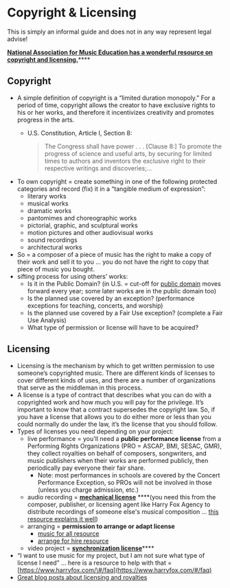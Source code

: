 # Copyright & Licensing

This is simply an informal guide and does not in any way represent legal advise!

[**National Association for Music Education has a wonderful resource on copyright and licensing.**](https://nafme.org/my-classroom/copyright/)\*\*\*\*

## **Copyright**

* A simple definition of copyright is a “limited duration monopoly.”  For a period of time, copyright allows the creator to have exclusive rights to his or her works, and therefore it incentivizes creativity and promotes progress in the arts. 
  * U.S. Constitution, Article I, Section 8:

    > The Congress shall have power . . . \[Clause 8:\] To promote the progress of science and useful arts, by securing for limited times to authors and inventors the exclusive right to their respective writings and discoveries;...
* To own copyright = create something in one of the following protected categories and record \(fix\) it in a “tangible medium of expression”:
  * literary works
  * musical works
  * dramatic works
  * pantomimes and choreographic works
  * pictorial, graphic, and sculptural works
  * motion pictures and other audiovisual works
  * sound recordings
  * architectural works
* So = a composer of a piece of music has the right to make a copy of their work and sell it to you ... you do not have the right to copy that piece of music you bought.
* sifting process for using others’ works:
  * Is it in the Public Domain? \(in U.S. = cut-off for [public domain](https://en.wikipedia.org/wiki/Public_domain_in_the_United_States) moves forward every year; some later works are in the public domain too\)
  * Is the planned use covered by an exception? \(performance exceptions for teaching, concerts, and worship\)
  * Is the planned use covered by a Fair Use exception? \(complete a Fair Use Analysis\)
  * What type of permission or license will have to be acquired?

## **Licensing**

* Licensing is the mechanism by which to get written permission to use someone’s copyrighted music. There are different kinds of licenses to cover different kinds of uses, and there are a number of organizations that serve as the middleman in this process.
* A license is a type of contract that describes what you can do with a copyrighted work and how much you will pay for the privilege. It’s important to know that a contract supersedes the copyright law. So, if you have a license that allows you to do either more or less than you could normally do under the law, it’s the license that you should follow.
* Types of licenses you need depending on your project:
  * live performance = you'll need a **public performance license** from a Performing Rights Organizations \(PRO = ASCAP, BMI, SESAC, GMR\), they collect royalties on behalf of composers, songwriters, and music publishers when their works are performed publicly, then periodically pay everyone their fair share.
    * Note: most performances in schools are covered by the Concert Performance Exception, so PROs will not be involved in those \(unless you charge admission, etc.\)
  * audio recording = [**mechanical license**](https://www.easysonglicensing.com/pages/help/articles/music-licensing/what-is-a-mechanical-license.aspx) ****\(you need this from the composer,  publisher, or licensing agent like Harry Fox Agency to distribute recordings of someone else's musical composition ... [this resource explains it well](https://nafme.org/my-classroom/copyright/mechanical-licensing-you-what-you-need-to-know-before-recording-your-schools-performances/)\)
  * arranging = **permission to arrange or adapt license**
    * [music for all resource](https://www.musicforall.org/resources/copyright/request-permission-to-arrange-/-adapt)
    * [arrange for hire resource](https://arrangerforhire.com/music-arranging-copyright-licensing/)
  * video project = [**synchronization license**](https://www.easysonglicensing.com/pages/help/articles/music-licensing/what-is-a-synchronization-license.aspx)\*\*\*\*
* “I want to use music for my project, but I am not sure what type of license I need” ... here is a resource to help with that = [https://www.harryfox.com/\#/faq](https://www.harryfox.com/#/faq) 
* [Great blog posts about licensing and royalties](https://flypaper.soundfly.com/tag/royalties/)

